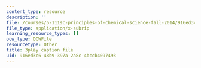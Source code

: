 ```yaml
---
content_type: resource
description: ''
file: /courses/5-111sc-principles-of-chemical-science-fall-2014/916ed3c648b9397a2a8c4bccb4097493_pIwp65fPyYU.srt
file_type: application/x-subrip
learning_resource_types: []
ocw_type: OCWFile
resourcetype: Other
title: 3play caption file
uid: 916ed3c6-48b9-397a-2a8c-4bccb4097493
---
```

